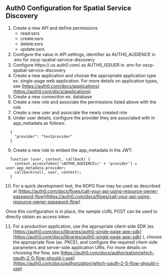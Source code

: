 

## Auth0 Configuration for Spatial Service Discovery

1. Create a new API and define permissions
    - read:ssrs
    - create:ssrs
    - delete:ssrs
    - update:ssrs
2. Configure the value in API settings, identifier as AUTH0_AUDIENCE in .env for oscp-spatial-service-discovery
3. Configure https://<AUTH0 TENANT>.us.auth0.com/ as AUTH0_ISSUER in .env for oscp-spatial-service-discovery
4. Create a new application and choose the appropriate application type ex. single-page web application. For more details on application types, see [https://auth0.com/docs/applications](https://auth0.com/docs/applications)
5. Create a new connection ex. database
6. Create a new role and associate the permissions listed above with the role
7. Create a new user and associate the newly created role
8. Under user details, configure the provider they are associated with in app_metadata as follows:

```
  {
    "provider": "testprovider"
  }
```


9. Create a new rule to embed the app_metadata in the JWT:

```
  function (user, context, callback) {
    context.accessToken['<AUTH0_AUDIENCE>/' + 'provider'] = user.app_metadata.provider;
    callback(null, user, context);
  }
```


10. For a quick development test, the ROPG flow may be used as described at [https://auth0.com/docs/flows/call-your-api-using-resource-owner-password-flow](https://auth0.com/docs/flows/call-your-api-using-resource-owner-password-flow)

Once this configuration is in place, the sample cURL POST can be used to directly obtain an access token


11. For a production application, use the appropriate client-side SDK (ex. [https://auth0.com/docs/libraries/auth0-single-page-app-sdk](https://auth0.com/docs/libraries/auth0-single-page-app-sdk) ), choose the appropriate flow (ex. PKCE), and configure the required client-side parameters and server-side application URIs. For more details on choosing the flow, see [https://auth0.com/docs/authorization/which-oauth-2-0-flow-should-i-use](https://auth0.com/docs/authorization/which-oauth-2-0-flow-should-i-use)


